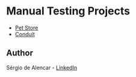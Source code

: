 # Manual Testing Projects

- [Pet Store](https://github.com/sergiodealencar/manual-test-project/tree/main/PetStore)
- [Conduit](https://github.com/sergiodealencar/manual-test-projects/tree/main/Conduit)


## Author
Sérgio de Alencar - [LinkedIn](https://www.linkedin.com/in/sergiodealencar)


